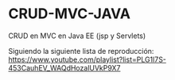 # CRUD-MVC-JAVA

CRUD en MVC en Java EE (jsp y Servlets)

Siguiendo la siguiente lista de reproducción: https://www.youtube.com/playlist?list=PLG1l7S-453CauhEV_WAQdHozalUVkP9X7
